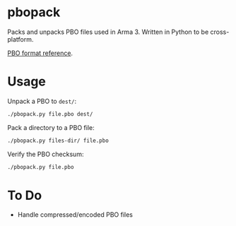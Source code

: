 # pbopack

Packs and unpacks PBO files used in Arma 3.
Written in Python to be cross-platform.

[PBO format reference](https://community.bistudio.com/wiki/PBO_File_Format).

# Usage

Unpack a PBO to `dest/`:
```bash
./pbopack.py file.pbo dest/
```

Pack a directory to a PBO file:
```bash
./pbopack.py files-dir/ file.pbo
```

Verify the PBO checksum:
```bash
./pbopack.py file.pbo
```

# To Do

- Handle compressed/encoded PBO files
